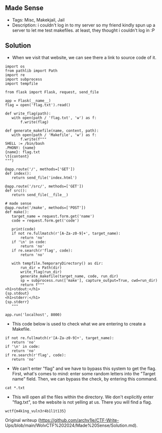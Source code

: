 ## Made Sense  
- Tags: Misc, Makekjail, Jail  
- Description: i couldn't log in to my server so my friend kindly spun up a server to let me test makefiles. at least, they thought i couldn't log in :P

## Solution  
- When we visit that website, we can see there a link to source code of it.

```  
import os  
from pathlib import Path  
import re  
import subprocess  
import tempfile

from flask import Flask, request, send_file

app = Flask(__name__)  
flag = open('flag.txt').read()

def write_flag(path):  
   with open(path / 'flag.txt', 'w') as f:  
       f.write(flag)

def generate_makefile(name, content, path):  
   with open(path / 'Makefile', 'w') as f:  
       f.write(f"""  
SHELL := /bin/bash  
.PHONY: {name}  
{name}: flag.txt  
\t{content}  
""")

@app.route('/', methods=['GET'])  
def index():  
   return send_file('index.html')

@app.route('/src/', methods=['GET'])  
def src():  
   return send_file(__file__)

# made sense  
@app.route('/make', methods=['POST'])  
def make():  
   target_name = request.form.get('name')  
   code = request.form.get('code')

   print(code)  
   if not re.fullmatch(r'[A-Za-z0-9]+', target_name):  
       return 'no'  
   if '\n' in code:  
       return 'no'  
   if re.search(r'flag', code):  
       return 'no'

   with tempfile.TemporaryDirectory() as dir:  
       run_dir = Path(dir)  
       write_flag(run_dir)  
       generate_makefile(target_name, code, run_dir)  
       sp = subprocess.run(['make'], capture_output=True, cwd=run_dir)  
       return f"""  
<h1>stdout:</h1>  
{sp.stdout}  
<h1>stderr:</h1>  
{sp.stderr}  
   """

app.run('localhost', 8000)  
```

- This code below is used to check what we are entering to create a Makefile.

```  
if not re.fullmatch(r'[A-Za-z0-9]+', target_name):  
   return 'no'  
if '\n' in code:  
   return 'no'  
if re.search(r'flag', code):  
   return 'no'  
```

- We can't enter "flag" and we have to bypass this system to get the flag. First, what's comes to mind: enter some random letters into the "Target name" field. Then, we can bypass the check, by entering this command.

```  
cat *.txt  
```

- This will open all the files within the directory. We don't explicitly enter "flag.txt", so the website is not yelling at us. There you will find a flag.

```  
wctf{m4k1ng_vuln3r4b1l1t135}  
```

Original writeup (https://github.com/archv1le/CTF-Write-
Ups/blob/main/WolvCTF%202024/Made%20Sense/Solution.md).
